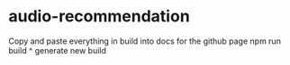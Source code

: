 # audio-recommendation
Copy and paste everything in build into docs for the github page
npm run build
^ generate new build